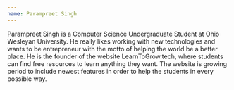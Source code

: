 ```yaml
---
name: Parampreet Singh
---
```

Parampreet Singh is a Computer Science Undergraduate Student at Ohio Wesleyan University. He really likes working with new technologies and wants to be entrepreneur with the motto of helping the world be a better place.
He is the founder of the website LearnToGrow.tech, where students can find free resources to learn anything they want. The website is growing period to include newest features in order to help the students in every possible way.

